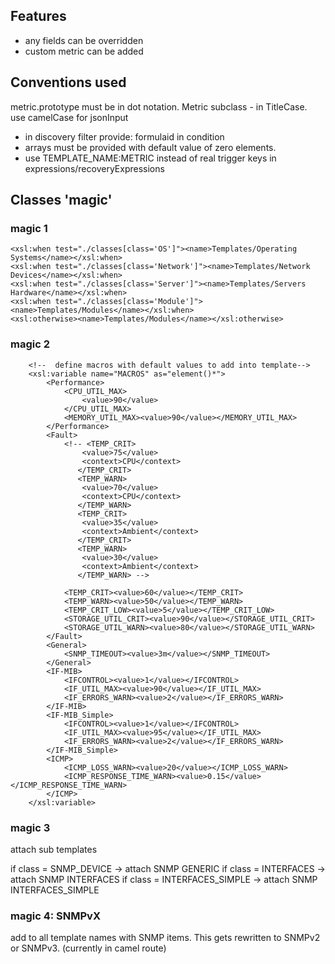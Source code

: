## Features 
- any fields can be overridden  
- custom metric can be added  

## Conventions used  
metric.prototype must be in dot notation. Metric subclass - in TitleCase.  
use camelCase for jsonInput    
- in discovery filter provide: formulaid in condition
- arrays must be provided with default value of zero elements.
- use TEMPLATE_NAME:METRIC instead of real trigger keys in expressions/recoveryExpressions    


## Classes 'magic'  
### magic 1  
```
<xsl:when test="./classes[class='OS']"><name>Templates/Operating Systems</name></xsl:when>
<xsl:when test="./classes[class='Network']"><name>Templates/Network Devices</name></xsl:when>
<xsl:when test="./classes[class='Server']"><name>Templates/Servers Hardware</name></xsl:when>
<xsl:when test="./classes[class='Module']"><name>Templates/Modules</name></xsl:when>
<xsl:otherwise><name>Templates/Modules</name></xsl:otherwise>
```

### magic 2  
```
    <!--  define macros with default values to add into template-->
    <xsl:variable name="MACROS" as="element()*">
        <Performance>
            <CPU_UTIL_MAX>
                <value>90</value>
            </CPU_UTIL_MAX>
            <MEMORY_UTIL_MAX><value>90</value></MEMORY_UTIL_MAX>
        </Performance>
        <Fault>
            <!-- <TEMP_CRIT>
                <value>75</value>
                <context>CPU</context>
               </TEMP_CRIT>
               <TEMP_WARN>
                <value>70</value>
                <context>CPU</context>
               </TEMP_WARN>
               <TEMP_CRIT>
                <value>35</value>
                <context>Ambient</context>
               </TEMP_CRIT>
               <TEMP_WARN>
                <value>30</value>
                <context>Ambient</context>
               </TEMP_WARN> -->

            <TEMP_CRIT><value>60</value></TEMP_CRIT>
            <TEMP_WARN><value>50</value></TEMP_WARN>
            <TEMP_CRIT_LOW><value>5</value></TEMP_CRIT_LOW>
            <STORAGE_UTIL_CRIT><value>90</value></STORAGE_UTIL_CRIT>
            <STORAGE_UTIL_WARN><value>80</value></STORAGE_UTIL_WARN>
        </Fault>
        <General>
            <SNMP_TIMEOUT><value>3m</value></SNMP_TIMEOUT>
        </General>
        <IF-MIB>
            <IFCONTROL><value>1</value></IFCONTROL>
            <IF_UTIL_MAX><value>90</value></IF_UTIL_MAX>
            <IF_ERRORS_WARN><value>2</value></IF_ERRORS_WARN>
        </IF-MIB>
        <IF-MIB_Simple>
            <IFCONTROL><value>1</value></IFCONTROL>
            <IF_UTIL_MAX><value>95</value></IF_UTIL_MAX>
            <IF_ERRORS_WARN><value>2</value></IF_ERRORS_WARN>
        </IF-MIB_Simple>
        <ICMP>
            <ICMP_LOSS_WARN><value>20</value></ICMP_LOSS_WARN>
            <ICMP_RESPONSE_TIME_WARN><value>0.15</value></ICMP_RESPONSE_TIME_WARN>
        </ICMP>
    </xsl:variable>
```

### magic 3  
attach sub templates

if class = SNMP_DEVICE -> attach SNMP GENERIC
if class = INTERFACES -> attach SNMP INTERFACES
if class = INTERFACES_SIMPLE -> attach SNMP INTERFACES_SIMPLE

### magic 4: SNMPvX
add to all template names with SNMP items. This gets rewritten to SNMPv2 or SNMPv3. (currently in camel route)  